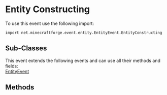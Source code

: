# Entity Constructing

To use this event use the following import:
```groovy:no-line-numbers
import net.minecraftforge.event.entity.EntityEvent.EntityConstructing
```

## Sub-Classes
This event extends the following events and can use all their methods and fields: <br>
[EntityEvent](../entity_event/entity_event.md)

## Methods
